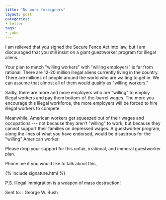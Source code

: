 ```yaml
---
title: "No more foreigners"
layout: post
categories:
- letter
tags:
- jobs
---
```


I am relieved that you signed the Secure Fence Act into law, but I am discouraged that you still insist on a giant guestworker program for illegal aliens.

Your plan to match "willing workers" with "willing employers" is far from rational. There are 12-20 million illegal aliens currently living in the country. There are millions of people around the world who are waiting to get in. We can assume that almost all of them would qualify as "willing workers."

Sadly, there are more and more employers who are "willing" to employ illegal workers and pay them bottom-of-the-barrel wages. The more you encourage this illegal workforce, the more employers will be forced to hire illegal workers to compete.

Meanwhile, American workers get squeezed out of their wages and occupations --- not because they aren't "willing" to work, but because they cannot support their families on depressed wages. A guestworker program, along the lines of what you have endorsed, would be disastrous for the "willing" American worker.

Please drop your support for this unfair, irrational, and immoral guestworker plan.

Phone me if you would like to talk about this,

{% include signature.html %}

P.S. Illegal immigration is a weapon of mass destruction!

Sent to:
: George W. Bush
